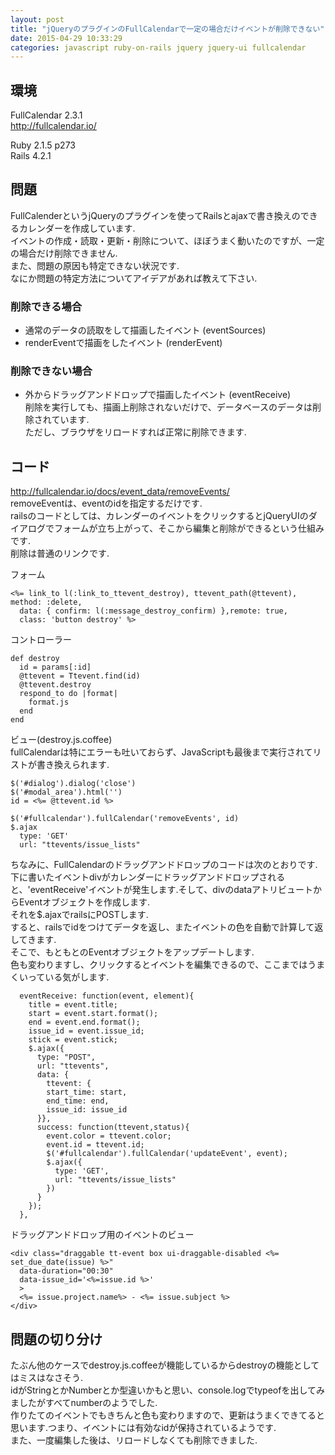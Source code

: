 ```yaml
---
layout: post
title: "jQueryのプラグインのFullCalendarで一定の場合だけイベントが削除できない"
date: 2015-04-29 10:33:29
categories: javascript ruby-on-rails jquery jquery-ui fullcalendar
---
```

<h2>環境</h2>

<p>FullCalendar 2.3.1<br>
<a href="http://fullcalendar.io/" rel="nofollow">http://fullcalendar.io/</a></p>

<p>Ruby 2.1.5 p273<br>
Rails 4.2.1</p>

<h2>問題</h2>

<p>FullCalenderというjQueryのプラグインを使ってRailsとajaxで書き換えのできるカレンダーを作成しています.<br>
イベントの作成・読取・更新・削除について、ほぼうまく動いたのですが、一定の場合だけ削除できません.<br>
また、問題の原因も特定できない状況です.<br>
なにか問題の特定方法についてアイデアがあれば教えて下さい.</p>

<h3>削除できる場合</h3>

<ul>
<li>通常のデータの読取をして描画したイベント (eventSources)</li>
<li>renderEventで描画をしたイベント (renderEvent)</li>
</ul>

<h3>削除できない場合</h3>

<ul>
<li>外からドラッグアンドドロップで描画したイベント (eventReceive)<br>
削除を実行しても、描画上削除されないだけで、データベースのデータは削除されています.<br>
ただし、ブラウザをリロードすれば正常に削除できます.</li>
</ul>

<h2>コード</h2>

<p><a href="http://fullcalendar.io/docs/event_data/removeEvents/" rel="nofollow">http://fullcalendar.io/docs/event_data/removeEvents/</a><br>
removeEventは、eventのidを指定するだけです.<br>
railsのコードとしては、カレンダーのイベントをクリックするとjQueryUIのダイアログでフォームが立ち上がって、そこから編集と削除ができるという仕組みです.<br>
削除は普通のリンクです.</p>

<p>フォーム</p>

<pre><code>&lt;%= link_to l(:link_to_ttevent_destroy), ttevent_path(@ttevent), method: :delete, 
  data: { confirm: l(:message_destroy_confirm) },remote: true, 
  class: 'button destroy' %&gt;
</code></pre>

<p>コントローラー</p>

<pre><code>def destroy
  id = params[:id] 
  @ttevent = Ttevent.find(id)
  @ttevent.destroy
  respond_to do |format|
    format.js
  end
end
</code></pre>

<p>ビュー(destroy.js.coffee)<br>
fullCalendarは特にエラーも吐いておらず、JavaScriptも最後まで実行されてリストが書き換えられます.</p>

<pre><code>$('#dialog').dialog('close')
$('#modal_area').html('')
id = &lt;%= @ttevent.id %&gt;

$('#fullcalendar').fullCalendar('removeEvents', id)
$.ajax
  type: 'GET'
  url: "ttevents/issue_lists"
</code></pre>

<p>ちなみに、FullCalendarのドラッグアンドドロップのコードは次のとおりです.<br>
下に書いたイベントdivがカレンダーにドラッグアンドドロップされると、'eventReceive'イベントが発生します.そして、divのdataアトリビュートからEventオブジェクトを作成します.<br>
それを$.ajaxでrailsにPOSTします.<br>
すると、railsでidをつけてデータを返し、またイベントの色を自動で計算して返してきます.<br>
そこで、もともとのEventオブジェクトをアップデートします.<br>
色も変わりますし、クリックするとイベントを編集できるので、ここまではうまくいっている気がします.</p>

<pre><code>  eventReceive: function(event, element){
    title = event.title;
    start = event.start.format();
    end = event.end.format();
    issue_id = event.issue_id;
    stick = event.stick;
    $.ajax({
      type: "POST",
      url: "ttevents",
      data: {
        ttevent: {
        start_time: start,
        end_time: end,
        issue_id: issue_id
      }},
      success: function(ttevent,status){
        event.color = ttevent.color;
        event.id = ttevent.id;
        $('#fullcalendar').fullCalendar('updateEvent', event);
        $.ajax({
          type: 'GET',
          url: "ttevents/issue_lists"
        })
      }
    });
  },
</code></pre>

<p>ドラッグアンドドロップ用のイベントのビュー</p>

<pre><code>&lt;div class="draggable tt-event box ui-draggable-disabled &lt;%= set_due_date(issue) %&gt;"
  data-duration="00:30" 
  data-issue_id='&lt;%=issue.id %&gt;'
  &gt;
  &lt;%= issue.project.name%&gt; - &lt;%= issue.subject %&gt;
&lt;/div&gt;
</code></pre>

<h2>問題の切り分け</h2>

<p>たぶん他のケースでdestroy.js.coffeeが機能しているからdestroyの機能としてはミスはなさそう.<br>
idがStringとかNumberとか型違いかもと思い、console.logでtypeofを出してみましたがすべてnumberのようでした.<br>
作りたてのイベントでもきちんと色も変わりますので、更新はうまくできてると思います.つまり、イベントには有効なidが保持されているようです.<br>
また、一度編集した後は、リロードしなくても削除できました.</p>
